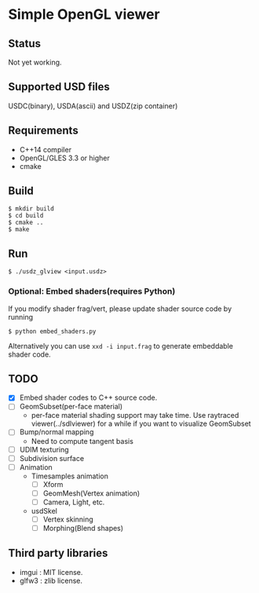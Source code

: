 # Simple OpenGL viewer

## Status 

Not yet working.

## Supported USD files

USDC(binary), USDA(ascii) and USDZ(zip container)

## Requirements 

* C++14 compiler
* OpenGL/GLES 3.3 or higher
* cmake

## Build

```
$ mkdir build
$ cd build
$ cmake ..
$ make
```

## Run

```
$ ./usdz_glview <input.usdz>
```

### Optional: Embed shaders(requires Python)

If you modify shader frag/vert, please update shader source code by running

```
$ python embed_shaders.py
```

Alternatively you can use `xxd -i input.frag` to generate embeddable shader code.


## TODO

* [x] Embed shader codes to C++ source code.
* [ ] GeomSubset(per-face material)
  * per-face material shading support may take time. Use raytraced viewer(../sdlviewer) for a while if you want to visualize GeomSubset
* [ ] Bump/normal mapping
  * Need to compute tangent basis
* [ ] UDIM texturing
* [ ] Subdivision surface
* [ ] Animation
  * Timesamples animation
    * [ ] Xform
    * [ ] GeomMesh(Vertex animation) 
    * [ ] Camera, Light, etc.
  * usdSkel
    * [ ] Vertex skinning
    * [ ] Morphing(Blend shapes)

## Third party libraries

* imgui : MIT license.
* glfw3 : zlib license.
